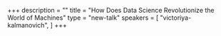 +++
description = ""
title = "How Does Data Science Revolutionize the World of Machines"
type = "new-talk"
speakers = [
        "victoriya-kalmanovich",
]
+++